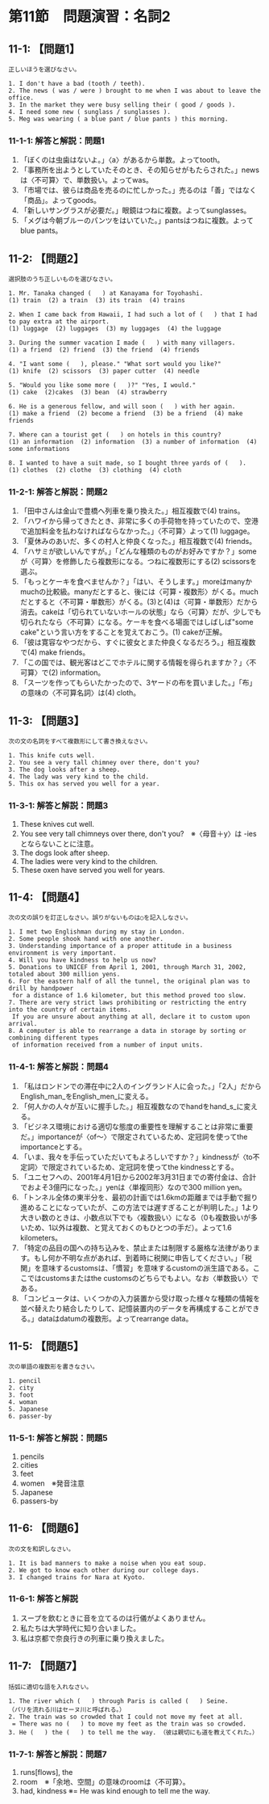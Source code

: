 # 第11節　問題演習：名詞2

## 11-1: 【問題1】
```
正しいほうを選びなさい。

1. I don't have a bad (tooth / teeth).
2. The news ( was / were ) brought to me when I was about to leave the office.
3. In the market they were busy selling their ( good / goods ).
4. I need some new ( sunglass / sunglasses ).
5. Meg was wearing ( a blue pant / blue pants ) this morning.
```

### 11-1-1: 解答と解説：問題1
1. 「ぼくのは虫歯はないよ。」〈a〉があるから単数。よってtooth。
2. 「事務所を出ようとしていたそのとき、その知らせがもたらされた。」newsは〈不可算〉で、単数扱い。よってwas。
3. 「市場では、彼らは商品を売るのに忙しかった。」売るのは「善」ではなく「商品」。よってgoods。
4. 「新しいサングラスが必要だ。」眼鏡はつねに複数。よってsunglasses。
5. 「メグは今朝ブルーのパンツをはいていた。」pantsはつねに複数。よってblue pants。

## 11-2: 【問題2】
```
選択肢のうち正しいものを選びなさい。

1. Mr. Tanaka changed (   ) at Kanayama for Toyohashi.
(1) train  (2) a train  (3) its train  (4) trains

2. When I came back from Hawaii, I had such a lot of (   ) that I had to pay extra at the airport.
(1) luggage  (2) luggages  (3) my luggages  (4) the luggage

3. During the summer vacation I made (   ) with many villagers.
(1) a friend  (2) friend  (3) the friend  (4) friends

4. "I want some (   ), please." "What sort would you like?"
(1) knife  (2) scissors  (3) paper cutter  (4) needle

5. "Would you like some more (   )?" "Yes, I would."
(1) cake  (2)cakes  (3) bean  (4) strawberry

6. He is a generous fellow, and will soon (   ) with her again.
(1) make a friend  (2) become a friend  (3) be a friend  (4) make friends

7. Where can a tourist get (   ) on hotels in this country?
(1) an information  (2) information  (3) a number of information  (4) some informations

8. I wanted to have a suit made, so I bought three yards of (   ).
(1) clothes  (2) clothe  (3) clothing  (4) cloth
```

### 11-2-1: 解答と解説：問題2
1. 「田中さんは金山で豊橋へ列車を乗り換えた。」相互複数で(4) trains。
2. 「ハワイから帰ってきたとき、非常に多くの手荷物を持っていたので、空港で追加料金を払わなければならなかった。」〈不可算〉よって(1) luggage。
3. 「夏休みのあいだ、多くの村人と仲良くなった。」相互複数で(4) friends。
4. 「ハサミが欲しいんですが。」「どんな種類のものがお好みですか？」someが〈可算〉を修飾したら複数形になる。つねに複数形にする(2) scissorsを選ぶ。
5. 「もっとケーキを食べませんか？」「はい、そうします。」moreはmanyかmuchの比較級。manyだとすると、後には〈可算・複数形〉がくる。muchだとすると〈不可算・単数形〉がくる。(3)と(4)は〈可算・単数形〉だから消去。cakeは「切られていないホールの状態」なら〈可算〉だが、少しでも切られたなら〈不可算〉になる。ケーキを食べる場面ではしばしば"some cake"という言い方をすることを覚えておこう。(1) cakeが正解。
6. 「彼は寛容なやつだから、すぐに彼女とまた仲良くなるだろう。」相互複数で(4) make friends。
7. 「この国では、観光客はどこでホテルに関する情報を得られますか？」〈不可算〉で(2) information。
8. 「スーツを作ってもらいたかったので、3ヤードの布を買いました。」「布」の意味の〈不可算名詞〉は(4) cloth。

## 11-3: 【問題3】
```
次の文の名詞をすべて複数形にして書き換えなさい。

1. This knife cuts well.
2. You see a very tall chimney over there, don't you?
3. The dog looks after a sheep.
4. The lady was very kind to the child.
5. This ox has served you well for a year.
```

### 11-3-1: 解答と解説：問題3
1. These knives cut well.
2. You see very tall chimneys over there, don't you?　※〈母音＋y〉は -ies とならないことに注意。
3. The dogs look after sheep.
4. The ladies were very kind to the children.
5. These oxen have served you well for years.

## 11-4: 【問題4】
```
次の文の誤りを訂正しなさい。誤りがないものは○を記入しなさい。

1. I met two Englishman during my stay in London.
2. Some people shook hand with one another.
3. Understanding importance of a proper attitude in a business environment is very important.
4. Will you have kindness to help us now?
5. Donations to UNICEF from April 1, 2001, through March 31, 2002, totaled about 300 million yens.
6. For the eastern half of all the tunnel, the original plan was to drill by handpower
 for a distance of 1.6 kilometer, but this method proved too slow.
7. There are very strict laws prohibiting or restricting the entry into the country of certain items.
 If you are unsure about anything at all, declare it to custom upon arrival.
8. A computer is able to rearrange a data in storage by sorting or combining different types
 of information received from a number of input units.
```

### 11-4-1: 解答と解説：問題4
1. 「私はロンドンでの滞在中に2人のイングランド人に会った。」「2人」だからEnglish_man_をEnglish_men_に変える。
2. 「何人かの人々が互いに握手した。」相互複数なのでhandをhand_s_に変える。
3. 「ビジネス環境における適切な態度の重要性を理解することは非常に重要だ。」importanceが〈of～〉で限定されているため、定冠詞を使ってthe importanceとする。
4. 「いま、我々を手伝っていただいてもよろしいですか？」kindnessが〈to不定詞〉で限定されているため、定冠詞を使ってthe kindnessとする。
5. 「ユニセフへの、2001年4月1日から2002年3月31日までの寄付金は、合計でおよそ3億円になった。」yenは〈単複同形〉なので300 million yen。
6. 「トンネル全体の東半分を、最初の計画では1.6kmの距離までは手動で掘り進めることになっていたが、この方法では遅すぎることが判明した。」1より大きい数のときは、小数点以下でも〈複数扱い〉になる（0も複数扱いが多いため、1以外は複数、と覚えておくのもひとつの手だ）。よって1.6 kilometers。
7. 「特定の品目の国への持ち込みを、禁止または制限する厳格な法律があります。もし何か不明な点があれば、到着時に税関に申告してください。」「税関」を意味するcustomsは、「慣習」を意味するcustomの派生語である。ここではcustomsまたはthe customsのどちらでもよい。なお〈単数扱い〉である。
8. 「コンピュータは、いくつかの入力装置から受け取った様々な種類の情報を並べ替えたり結合したりして、記憶装置内のデータを再構成することができる。」dataはdatumの複数形。よってrearrange data。

## 11-5: 【問題5】
```
次の単語の複数形を書きなさい。

1. pencil
2. city
3. foot
4. woman
5. Japanese
6. passer-by
```

### 11-5-1: 解答と解説：問題5

1. pencils
2. cities
3. feet
4. women　※発音注意
5. Japanese
6. passers-by

## 11-6: 【問題6】
```
次の文を和訳しなさい。

1. It is bad manners to make a noise when you eat soup.
2. We got to know each other during our college days.
3. I changed trains for Nara at Kyoto.
```

### 11-6-1: 解答と解説
1. スープを飲むときに音を立てるのは行儀がよくありません。
2. 私たちは大学時代に知り合いました。
3. 私は京都で奈良行きの列車に乗り換えました。

## 11-7: 【問題7】
```
括弧に適切な語を入れなさい。

1. The river which (   ) through Paris is called (   ) Seine.
（パリを流れる川はセーヌ川と呼ばれる。）
2. The train was so crowded that I could not move my feet at all.
 = There was no (   ) to move my feet as the train was so crowded.
3. He (   ) the (   ) to tell me the way. （彼は親切にも道を教えてくれた。）
```

### 11-7-1: 解答と解説：問題7
1. runs[flows], the
2. room　※「余地、空間」の意味のroomは〈不可算〉。
3. had, kindness ※= He was kind enough to tell me the way.
